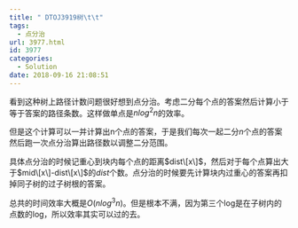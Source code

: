 ```yaml
---
title: " DTOJ3919树\t\t"
tags:
  - 点分治
url: 3977.html
id: 3977
categories:
  - Solution
date: 2018-09-16 21:08:51
---
```


看到这种树上路径计数问题很好想到点分治。考虑二分每个点的答案然后计算小于等于答案的路径条数。这样做单点是$nlog^2n$的效率。

但是这个计算可以一并计算出n个点的答案，于是我们每次一起二分$n$个点的答案然后跑一次点分治算出路径数以调整二分范围。

具体点分治的时候记重心到块内每个点的距离$dist\[x\]$，然后对于每个点算出大于$mid\[x\]-dist\[x\]$的$dist$个数。点分治的时候要先计算块内过重心的答案再扣掉同子树的过子树根的答案。

总共的时间效率大概是$O(n log^3 n)$。但是根本不满，因为第三个log是在子树内的点数的log，所以效率其实可以过的去。